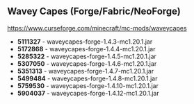 ## Wavey Capes (Forge/Fabric/NeoForge)
https://www.curseforge.com/minecraft/mc-mods/waveycapes

- **5111327** - waveycapes-forge-1.4.3-mc1.20.1.jar
- **5172868** - waveycapes-forge-1.4.4-mc1.20.1.jar
- **5285322** - waveycapes-forge-1.4.5-mc1.20.1.jar
- **5307050** - waveycapes-forge-1.4.6-mc1.20.1.jar
- **5351313** - waveycapes-forge-1.4.7-mc1.20.1.jar
- **5499484** - waveycapes-forge-1.4.8-mc1.20.1.jar
- **5759530** - waveycapes-forge-1.4.10-mc1.20.1.jar
- **5904037** - waveycapes-forge-1.4.12-mc1.20.1.jar